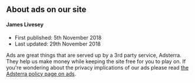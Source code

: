 ## About ads on our site
#### James Livesey
* First published: 5th November 2018
* Last updated: 29th November 2018

Ads are great things that are served up by a 3rd party service, Adsterra. They help us make money while keeping the site free for you to play on. If you're wondering about the privacy implications of our ads please read [the Adsterra policy page on ads](https://adsterra.com/privacy-policy/).